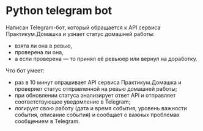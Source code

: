 # Python telegram bot

Написан Telegram-бот, который обращается к API сервиса Практикум.Домашка и узнает статус домашней работы: 
  
- взята ли она в ревью,
- проверена ли она,
- а если проверена — то принял её ревьюер или вернул на доработку.

Что бот умеет:

- раз в 10 минут опрашивает API сервиса Практикум.Домашка и проверяет статус отправленной на ревью домашней работы;
- при обновлении статуса анализирует ответ API и отправляет соответствующее уведомление в Telegram;
- логирует свою работу (дата и время события, уровень важности события, описание события) и сообщает о важных проблемах сообщением в Telegram.
